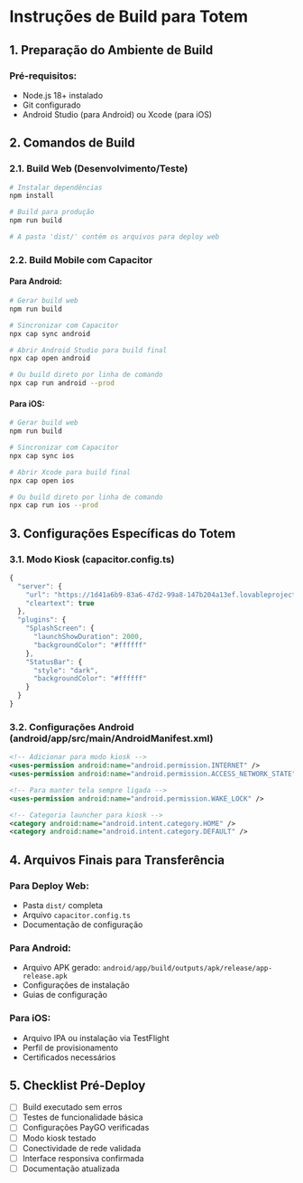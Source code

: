 # Instruções de Build para Totem

## 1. Preparação do Ambiente de Build

### Pré-requisitos:
- Node.js 18+ instalado
- Git configurado
- Android Studio (para Android) ou Xcode (para iOS)

## 2. Comandos de Build

### 2.1. Build Web (Desenvolvimento/Teste)
```bash
# Instalar dependências
npm install

# Build para produção
npm run build

# A pasta 'dist/' contém os arquivos para deploy web
```

### 2.2. Build Mobile com Capacitor

#### Para Android:
```bash
# Gerar build web
npm run build

# Sincronizar com Capacitor
npx cap sync android

# Abrir Android Studio para build final
npx cap open android

# Ou build direto por linha de comando
npx cap run android --prod
```

#### Para iOS:
```bash
# Gerar build web
npm run build

# Sincronizar com Capacitor
npx cap sync ios

# Abrir Xcode para build final
npx cap open ios

# Ou build direto por linha de comando
npx cap run ios --prod
```

## 3. Configurações Específicas do Totem

### 3.1. Modo Kiosk (capacitor.config.ts)
```typescript
{
  "server": {
    "url": "https://1d41a6b9-83a6-47d2-99a8-147b204a13ef.lovableproject.com?forceHideBadge=true",
    "cleartext": true
  },
  "plugins": {
    "SplashScreen": {
      "launchShowDuration": 2000,
      "backgroundColor": "#ffffff"
    },
    "StatusBar": {
      "style": "dark",
      "backgroundColor": "#ffffff"
    }
  }
}
```

### 3.2. Configurações Android (android/app/src/main/AndroidManifest.xml)
```xml
<!-- Adicionar para modo kiosk -->
<uses-permission android:name="android.permission.INTERNET" />
<uses-permission android:name="android.permission.ACCESS_NETWORK_STATE" />

<!-- Para manter tela sempre ligada -->
<uses-permission android:name="android.permission.WAKE_LOCK" />

<!-- Categoria launcher para kiosk -->
<category android:name="android.intent.category.HOME" />
<category android:name="android.intent.category.DEFAULT" />
```

## 4. Arquivos Finais para Transferência

### Para Deploy Web:
- Pasta `dist/` completa
- Arquivo `capacitor.config.ts`
- Documentação de configuração

### Para Android:
- Arquivo APK gerado: `android/app/build/outputs/apk/release/app-release.apk`
- Configurações de instalação
- Guias de configuração

### Para iOS:
- Arquivo IPA ou instalação via TestFlight
- Perfil de provisionamento
- Certificados necessários

## 5. Checklist Pré-Deploy

- [ ] Build executado sem erros
- [ ] Testes de funcionalidade básica
- [ ] Configurações PayGO verificadas
- [ ] Modo kiosk testado
- [ ] Conectividade de rede validada
- [ ] Interface responsiva confirmada
- [ ] Documentação atualizada